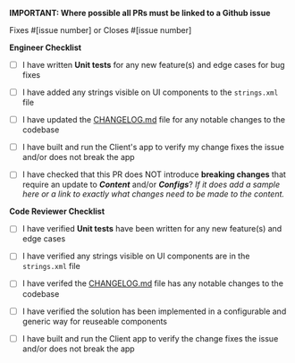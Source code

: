 **IMPORTANT: Where possible all PRs must be linked to a Github issue**

Fixes #[issue number] or Closes #[issue number]

**Engineer Checklist**
- [ ] I have written **Unit tests** for any new feature(s) and edge cases for bug fixes
- [ ] I have added any strings visible on UI components to the `strings.xml` file
- [ ] I have updated the  [CHANGELOG.md](./CHANGELOG.md) file for any notable changes to the codebase
- [ ] I have built and run the Client's app to verify my change fixes the issue and/or does not break the app 
- [ ] I have checked that this PR does NOT introduce **breaking changes** that require an update to **_Content_** and/or **_Configs_**? _If it does add a sample here or a link to exactly what changes need to be made to the content._


**Code Reviewer Checklist**
- [ ] I have verified **Unit tests** have been written for any new feature(s) and edge cases
- [ ] I have verified any strings visible on UI components are in the `strings.xml` file
- [ ] I have verifed the [CHANGELOG.md](./CHANGELOG.md) file has any notable changes to the codebase
- [ ] I have verified the solution has been implemented in a configurable and generic way for reuseable components
- [ ] I have built and run the Client app to verify the change fixes the issue and/or does not break the app
 